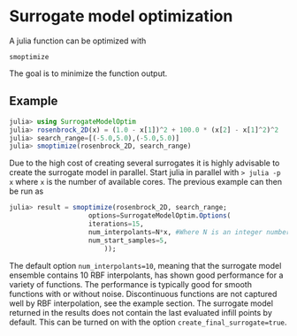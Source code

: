 # Surrogate model optimization
A julia function can be optimized with

```@docs
smoptimize
```
The goal is to minimize the function output.
## Example
```julia
julia> using SurrogateModelOptim
julia> rosenbrock_2D(x) = (1.0 - x[1])^2 + 100.0 * (x[2] - x[1]^2)^2
julia> search_range=[(-5.0,5.0),(-5.0,5.0)]
julia> smoptimize(rosenbrock_2D, search_range)
```

Due to the high cost of creating several surrogates it is highly advisable to create
the surrogate model in parallel. Start julia in parallel with `> julia -p x` where `x`
is the number of available cores. The previous example can then be run as
```julia
julia> result = smoptimize(rosenbrock_2D, search_range;
                    options=SurrogateModelOptim.Options(
                    iterations=15,
                    num_interpolants=N*x, #Where N is an integer number
                    num_start_samples=5,
                        ));
```
The default option `num_interpolants=10`, meaning that the surrogate model ensemble
contains 10 RBF interpolants, has shown good performance for a variety of functions. The
performance is typically good for smooth functions with or without noise. Discontinuous
functions are not captured well by RBF interpolation, see the example section. The
surrogate model returned in the results does not contain the last evaluated infill points
by default. This can be turned on with the option `create_final_surrogate=true`. 